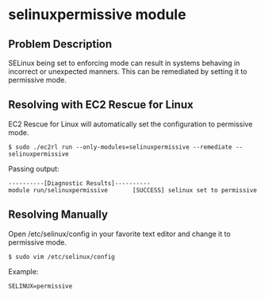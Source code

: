 # selinuxpermissive module

## Problem Description
SELinux being set to enforcing mode can result in systems behaving in incorrect or unexpected manners. This can be remediated by setting it to permissive mode.

## Resolving with EC2 Rescue for Linux
EC2 Rescue for Linux will automatically set the configuration to permissive mode.

```commandline
$ sudo ./ec2rl run --only-modules=selinuxpermissive --remediate --selinuxpermissive
```

Passing output:
```commandline
----------[Diagnostic Results]----------
module run/selinuxpermissive       [SUCCESS] selinux set to permissive
```

## Resolving Manually

Open /etc/selinux/config in your favorite text editor and change it to permissive mode.
```commandline
$ sudo vim /etc/selinux/config
```

Example:

```commandline
SELINUX=permissive
```